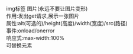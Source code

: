 img标签 图片(永远不要让图片变形)   
作用:发出get请求,展示一张图片  
属性:alt(可选的)/height(高度)/width(宽度)/src(路径)    
事件:onload/onerror  
响应式:max-width:100%  
可替换元素
